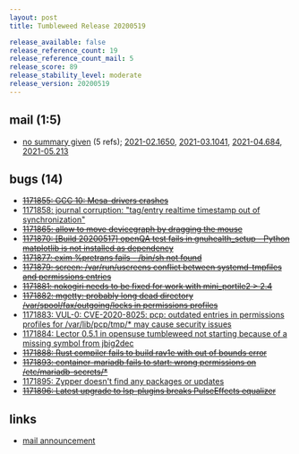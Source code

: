 ```yaml
---
layout: post
title: Tumbleweed Release 20200519

release_available: false
release_reference_count: 19
release_reference_count_mail: 5
release_score: 89
release_stability_level: moderate
release_version: 20200519
---
```


## mail (1:5)

- [no summary given](https://lists.opensuse.org/archives/list/factory@lists.opensuse.org/thread/I7RDXEWA6WPEEUZB4RBAI6WGXQUWGNUU) (5 refs); [2021-02.1650](https://lists.opensuse.org/archives/list/factory@lists.opensuse.org/thread/I7RDXEWA6WPEEUZB4RBAI6WGXQUWGNUU), [2021-03.1041](https://lists.opensuse.org/archives/list/factory@lists.opensuse.org/thread/I7RDXEWA6WPEEUZB4RBAI6WGXQUWGNUU), [2021-04.684](https://lists.opensuse.org/archives/list/factory@lists.opensuse.org/thread/I7RDXEWA6WPEEUZB4RBAI6WGXQUWGNUU), [2021-05.213](https://lists.opensuse.org/archives/list/factory@lists.opensuse.org/thread/I7RDXEWA6WPEEUZB4RBAI6WGXQUWGNUU)

## bugs (14)

<!--more-->

- ~~[1171855: GCC 10: Mesa-drivers crashes](https://bugzilla.opensuse.org/show_bug.cgi?id=1171855)~~
- [1171858: journal corruption: "tag/entry realtime timestamp out of synchronization"](https://bugzilla.opensuse.org/show_bug.cgi?id=1171858)
- ~~[1171865: allow to move devicegraph by dragging the mouse](https://bugzilla.opensuse.org/show_bug.cgi?id=1171865)~~
- ~~[1171870: \[Build 20200517\] openQA test fails in gnuhealth_setup - Python matplotlib is not installed as dependency](https://bugzilla.opensuse.org/show_bug.cgi?id=1171870)~~
- ~~[1171877: exim %pretrans fails - /bin/sh not found](https://bugzilla.opensuse.org/show_bug.cgi?id=1171877)~~
- ~~[1171879: screen: /var/run/uscreens conflict between systemd-tmpfiles and permissions entries](https://bugzilla.opensuse.org/show_bug.cgi?id=1171879)~~
- ~~[1171881: nokogiri needs to be fixed for work with mini_portile2 > 2.4](https://bugzilla.opensuse.org/show_bug.cgi?id=1171881)~~
- ~~[1171882: mgetty: probably long dead directory /var/spool/fax/outgoing/locks in permissions profiles](https://bugzilla.opensuse.org/show_bug.cgi?id=1171882)~~
- [1171883: VUL-0: CVE-2020-8025: pcp: outdated entries in permissions profiles for /var/lib/pcp/tmp/* may cause security issues](https://bugzilla.opensuse.org/show_bug.cgi?id=1171883)
- [1171884: Lector 0.5.1 in opensuse tumbleweed not starting because of a missing symbol from jbig2dec](https://bugzilla.opensuse.org/show_bug.cgi?id=1171884)
- ~~[1171888: Rust compiler fails to build rav1e with out of bounds error](https://bugzilla.opensuse.org/show_bug.cgi?id=1171888)~~
- ~~[1171893: container-mariadb fails to start: wrong permissions on /etc/mariadb-secrets/*](https://bugzilla.opensuse.org/show_bug.cgi?id=1171893)~~
- [1171895: Zypper doesn't find any packages or updates](https://bugzilla.opensuse.org/show_bug.cgi?id=1171895)
- ~~[1171896: Latest upgrade to lsp-plugins breaks PulseEffects equalizer](https://bugzilla.opensuse.org/show_bug.cgi?id=1171896)~~



## links

- [mail announcement](https://lists.opensuse.org/archives/list/factory@lists.opensuse.org/thread/I7RDXEWA6WPEEUZB4RBAI6WGXQUWGNUU)

